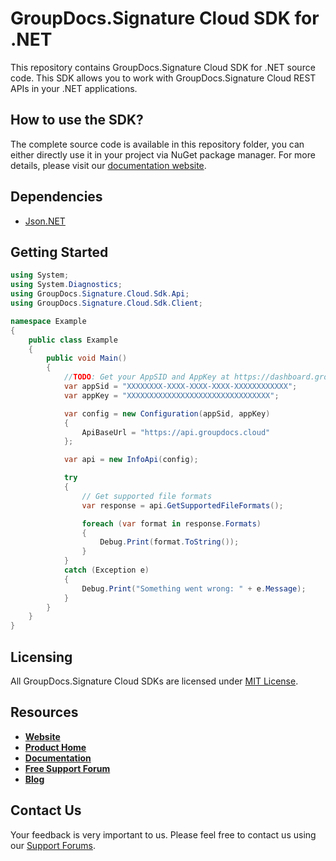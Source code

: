# GroupDocs.Signature Cloud SDK for .NET
This repository contains GroupDocs.Signature Cloud SDK for .NET source code. This SDK allows you to work with GroupDocs.Signature Cloud REST APIs in your .NET applications.

## How to use the SDK?
The complete source code is available in this repository folder, you can either directly use it in your project via NuGet package manager. For more details, please visit our [documentation website](https://wiki.groupdocs.cloud/display/signaturecloud/Available+SDKs#AvailableSDKs-.NET).

## Dependencies
- [Json.NET](https://www.nuget.org/packages/Newtonsoft.Json)

## Getting Started

```csharp
using System;
using System.Diagnostics;
using GroupDocs.Signature.Cloud.Sdk.Api;
using GroupDocs.Signature.Cloud.Sdk.Client;

namespace Example
{
    public class Example
    {
        public void Main()
        {
            //TODO: Get your AppSID and AppKey at https://dashboard.groupdocs.cloud (free registration is required).
            var appSid = "XXXXXXXX-XXXX-XXXX-XXXX-XXXXXXXXXXXX";
            var appKey = "XXXXXXXXXXXXXXXXXXXXXXXXXXXXXXXX";

            var config = new Configuration(appSid, appKey)
            {
                ApiBaseUrl = "https://api.groupdocs.cloud"
            };

            var api = new InfoApi(config);

            try
            {
                // Get supported file formats
                var response = api.GetSupportedFileFormats();

                foreach (var format in response.Formats)
                {
                    Debug.Print(format.ToString());
                }
            }
            catch (Exception e)
            {
                Debug.Print("Something went wrong: " + e.Message);
            }
        }
    }
}
```

## Licensing
All GroupDocs.Signature Cloud SDKs are licensed under [MIT License](LICENSE).

## Resources
+ [**Website**](https://www.groupdocs.cloud)
+ [**Product Home**](https://products.groupdocs.cloud/signature)
+ [**Documentation**](https://wiki.groupdocs.cloud/display/signaturecloud/Home)
+ [**Free Support Forum**](https://forum.groupdocs.cloud/c/signature)
+ [**Blog**](https://blog.groupdocs.cloud/category/signature)

## Contact Us
Your feedback is very important to us. Please feel free to contact us using our [Support Forums](https://forum.groupdocs.cloud/c/signature).